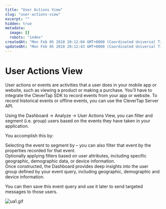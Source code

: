 ```yaml
---
title: "User Actions View"
slug: "user-actions-view"
excerpt: ""
hidden: true
metadata: 
  image: []
  robots: "index"
createdAt: "Mon Feb 05 2018 20:12:04 GMT+0000 (Coordinated Universal Time)"
updatedAt: "Mon Feb 05 2018 20:12:43 GMT+0000 (Coordinated Universal Time)"
---
```

# User Actions View

User actions or events are activities that a user does in your mobile app or website, such as viewing a product or making a purchase. You’ll have to integrate the CleverTap SDK to record events from your app or website. To record historical events or offline events, you can use the CleverTap Server API.

Using the Dashboard → Analyze → User Actions View, you can filter and segment (i.e. group) users based on the events they have taken in your application.

You accomplish this by:

Selecting the event to segment by – you can also filter that event by the properties recorded for that event.  
Optionally applying filters based on user attributes, including specific geographic, demographic data, or device information.  
Once constructed, the Dashboard provides deep insights into the user group defined by your event query, including geographic, demographic and device information.

You can then save this event query and use it later to send targeted messages to those users.

![](https://files.readme.io/6fbdb2e-ua1.gif "ua1.gif")
